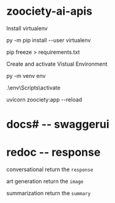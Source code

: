 # zoociety-ai-apis

Install virtualenv

py -m pip install --user virtualenv

pip freeze > requirements.txt

Create and activate Vistual Environment

py -m venv env

.\env\Scripts\activate

uvicorn zoociety:app --reload

# docs# -- swaggerui

# redoc -- response

conversational
return the `response`

art generation
return the `image`

summarization
return the `summary`

